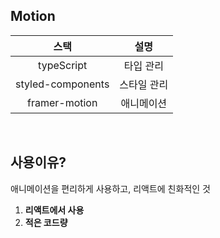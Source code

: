 ## Motion

|       스택        |    설명     |
| :---------------: | :---------: |
|    typeScript     |  타입 관리  |
| styled-components | 스타일 관리 |
|   framer-motion   | 애니메이션  |

<br>

## 사용이유?

애니메이션을 편리하게 사용하고, 리액트에 친화적인 것

1. **리액트에서 사용**
2. **적은 코드량**
